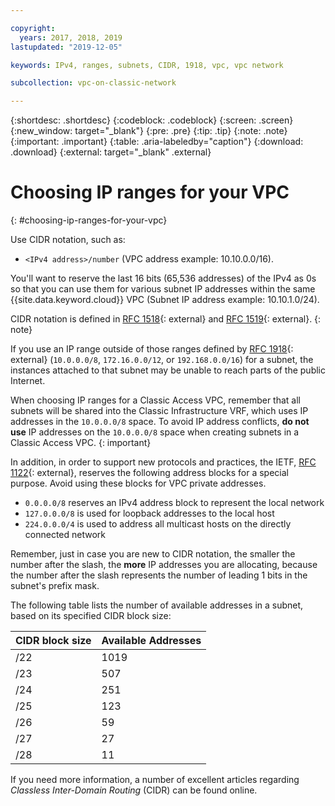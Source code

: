 ```yaml
---

copyright:
  years: 2017, 2018, 2019
lastupdated: "2019-12-05"

keywords: IPv4, ranges, subnets, CIDR, 1918, vpc, vpc network

subcollection: vpc-on-classic-network

---
```


{:shortdesc: .shortdesc}
{:codeblock: .codeblock}
{:screen: .screen}
{:new_window: target="_blank"}
{:pre: .pre}
{:tip: .tip}
{:note: .note}
{:important: .important}
{:table: .aria-labeledby="caption"}
{:download: .download}
{:external: target="_blank" .external}


# Choosing IP ranges for your VPC
{: #choosing-ip-ranges-for-your-vpc}

Use CIDR notation, such as:

* `<IPv4 address>/number` (VPC address example: 10.10.0.0/16).

You'll want to reserve the last 16 bits (65,536 addresses) of the IPv4 as 0s so that you can use them for various subnet IP addresses within the same {{site.data.keyword.cloud}} VPC (Subnet IP address example: 10.10.1.0/24).

CIDR notation is defined in [RFC 1518](https://tools.ietf.org/html/rfc1518){: external} and [RFC 1519](https://tools.ietf.org/html/rfc1519){: external}.
{: note}

If you use an IP range outside of those ranges defined by [RFC 1918](https://tools.ietf.org/html/rfc1918){: external} (`10.0.0.0/8`, `172.16.0.0/12`, or `192.168.0.0/16`) for a subnet, the instances attached to that subnet may be unable to reach parts of the public Internet.

When choosing IP ranges for a Classic Access VPC, remember that all subnets will be shared into the Classic Infrastructure VRF, which uses IP addresses in the `10.0.0.0/8` space. To avoid IP address conflicts, **do not use** IP addresses on the `10.0.0.0/8` space when creating subnets in a Classic Access VPC.
{: important}

In addition, in order to support new protocols and practices, the IETF, [RFC 1122](https://tools.ietf.org/html/rfc1122){: external},  reserves the following address blocks for a special purpose. Avoid using these blocks for VPC private addresses.

- `0.0.0.0/8` reserves an IPv4 address block to represent the local network
- `127.0.0.0/8` is used for loopback addresses to the local host
- `224.0.0.0/4` is used to address all multicast hosts on the directly connected network

Remember, just in case you are new to CIDR notation, the smaller the number after the slash, the **more** IP addresses you are allocating, because the number after the slash represents the number of leading 1 bits in the subnet's prefix mask.

The following table lists the number of available addresses in a subnet, based on its specified CIDR block size:

| CIDR block size | Available Addresses |
| --------------- | ------------------- |
|      /22        |        1019         |
|      /23        |         507         |
|      /24        |         251         |
|      /25        |         123         |
|      /26        |          59         |
|      /27        |          27         |
|      /28        |          11         |


If you need more information, a number of excellent articles regarding _Classless Inter-Domain Routing_ (CIDR) can be found online.
